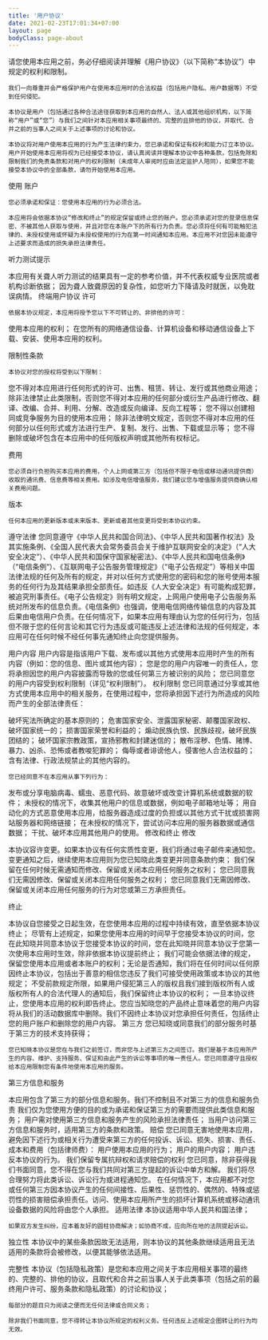 ```yaml
---
title: '用户协议'
date: 2021-02-23T17:01:34+07:00
layout: page
bodyClass: page-about
---
```

   请您使用本应用之前，务必仔细阅读并理解《用户协议》（以下简称“本协议”）中规定的权利和限制。

    我们一向尊重并会严格保护用户在使用本应用时的合法权益（包括用户隐私、用户数据等）不受到任何侵犯。

    本协议是用户（包括通过各种合法途径获取到本应用的自然人、法人或其他组织机构，以下简称“用户”或“您”）与我们之间针对本应用相关事项最终的、完整的且排他的协议，并取代、合并之前的当事人之间关于上述事项的讨论和协议。

    本协议将对用户使用本应用的行为产生法律约束力，您已承诺和保证有权利和能力订立本协议。用户开始使用本应用将视为已经接受本协议，请认真阅读并理解本协议中各种条款，包括免除和限制我们的免责条款和对用户的权利限制（未成年人审阅时应由法定监护人陪同），如果您不能接受本协议中的全部条款，请勿开始使用本应用。

使用
账户
 

    您必须承诺和保证：您使用本应用的行为必须合法。

    本应用将会依据本协议“修改和终止”的规定保留或终止您的账户。您必须承诺对您的登录信息保密、不被其他人获取与使用，并且对您在本账户下的所有行为负责。您必须将任何有可能触犯法律的、未授权使用或怀疑为未授权使用的行为在第一时间通知本应用。本应用不对您因未能遵守上述要求而造成的损失承担法律责任。

 

听力测试提示
 

本应用有关聋人听力测试的结果具有一定的参考价值，并不代表权威专业医院或者机构诊断依据；
因为聋人致聋原因的复杂性，如您听力下降请及时就医，以免耽误病情。
终端用户协议
许可
 

    依据本协议规定，本应用将授予您以下不可转让的、非排他的许可：

使用本应用的权利；
在您所有的网络通信设备、计算机设备和移动通信设备上下载、安装、使用本应用的权利。
 

限制性条款
 

    本协议对您的授权将受到以下限制：

您不得对本应用进行任何形式的许可、出售、租赁、转让、发行或其他商业用途；
除非法律禁止此类限制，否则您不得对本应用的任何部分或衍生产品进行修改、翻译、改编、合并、利用、分解、改造或反向编译、反向工程等；
您不得以创建相同或竞争服务为目的使用本应用；
除非法律明文规定，否则您不得对本应用的任何部分以任何形式或方法进行生产、复制、发行、出售、下载或显示等；
您不得删除或破坏包含在本应用中的任何版权声明或其他所有权标记。
 

费用
 

    您必须自行负担购买本应用的费用，个人上网或第三方（包括但不限于电信或移动通讯提供商）收取的通讯费、信息费等相关费用。如涉及电信增值服务，我们建议您与增值服务提供商确认相关费用问题。

 

版本
 

    任何本应用的更新版本或未来版本、更新或者其他变更将受到本协议约束。

遵守法律
    您同意遵守《中华人民共和国合同法》、《中华人民共和国著作权法》及其实施条例、《全国人民代表大会常务委员会关于维护互联网安全的决定》（“人大安全决定”）、《中华人民共和国保守国家秘密法》、《中华人民共和国电信条例》（“电信条例“）、《互联网电子公告服务管理规定》（“电子公告规定”）等相关中国法律法规的任何及所有的规定，并对以任何方式使用您的密码和您的账号使用本服务的任何行为及其结果承担全部责任。如违反《人大安全决定》有可能构成犯罪，被追究刑事责任。《电子公告规定》则有明文规定，上网用户使用电子公告服务系统对所发布的信息负责。《电信条例》也强调，使用电信网络传输信息的内容及其后果由电信用户负责。在任何情况下，如果本应用有理由认为您的任何行为，包括但不限于您的任何言论和其它行为违反或可能违反上述法律和法规的任何规定，本应用可在任何时候不经任何事先通知终止向您提供服务。

用户内容
用户内容是指该用户下载、发布或以其他方式使用本应用时产生的所有内容（例如：您的信息、图片或其他内容）；
您是您的用户内容唯一的责任人，您将承担因您的用户内容披露而导致的您或任何第三方被识别的风险；
您已同意您的用户内容受到权利限制（详见“权利限制”）。
权利限制
    您已同意通过分享或其他方式使用本应用中的相关服务，在使用过程中，您将承担因下述行为所造成的风险而产生的全部法律责任：

破坏宪法所确定的基本原则的；
危害国家安全、泄露国家秘密、颠覆国家政权、破坏国家统一的；
损害国家荣誉和利益的；
煽动民族仇恨、民族歧视，破坏民族团结的；
破坏国家宗教政策，宣扬邪教和封建迷信的；
散布淫秽、色情、赌博、暴力、凶杀、恐怖或者教唆犯罪的；
侮辱或者诽谤他人，侵害他人合法权益的；
含有法律、行政法规禁止的其他内容的。
 

    您已经同意不在本应用从事下列行为：

发布或分享电脑病毒、蠕虫、恶意代码、故意破坏或改变计算机系统或数据的软件；
未授权的情况下，收集其他用户的信息或数据，例如电子邮箱地址等；
用自动化的方式恶意使用本应用，给服务器造成过度的负担或以其他方式干扰或损害网站服务器和网络链接；
在未授权的情况下，尝试访问本应用的服务器数据或通信数据；
干扰、破坏本应用其他用户的使用。
修改和终止
修改
 

本协议容许变更。如果本协议有任何实质性变更，我们将通过电子邮件来通知您。变更通知之后，继续使用本应用则为您已知晓此类变更并同意条款约束；
我们保留在任何时候无需通知而修改、保留或关闭本应用任何服务之权利；
您已同意我们无需因修改、保留或关闭本应用任何服务之权利；
您已同意我们无需因修改、保留或关闭本应用任何服务的行为对您或第三方承担责任。
 

终止
 

本协议自您接受之日起生效，在您使用本应用的过程中持续有效，直至依据本协议终止；
尽管有上述规定，如果您使用本应用的时间早于您接受本协议的时间，您在此知晓并同意本协议于您接受本协议的时间，您在此知晓并同意本协议于您第一次使用本应用时生效，除非依据本协议提前终止；
我们可能会依据法律的规定，保留您使用本应用或者本账户的权利；无论是否通知，我们将在任何时间以任何原因终止本协议，包括出于善意的相信您违反了我们可接受使用政策或本协议的其他规定；
不受前款规定所限，如果用户侵犯第三人的版权且我们接到版权所有人或版权所有人的合法代理人的通知后，我们保留终止本协议的权利；
一旦本协议终止，您使用本应用的权利即告终止。您应当知晓您的产品终止意味着您的用户内容将从我们的活动数据库中删除。我们不因终止本协议对您承担任何责任，包括终止您的用户账户和删除您的用户内容。
第三方
您已知晓或同意我们的部分服务时基于第三方的技术支持获得；
 

    您已知晓本协议是您在与我们之前签订，而非您与上述第三方之间签订。我们是基于本应用所产生的内容、维护、支持服务、保证和由此产生的诉讼等事项的唯一责任人。您已同意遵守且授权给本应用限制您有条件地使用本应用的服务。

 

第三方信息和服务
 

本应用包含了第三方的部分信息和服务。我们不控制且不对第三方的信息和服务负责
我们仅为您使用方便的目的或为承诺和保证第三方的需要而提供此类信息和服务；
用户需对使用第三方信息和服务产生的风险承担法律责任；
当用户访问第三方信息和服务时，适用第三方的条款和政策。
赔偿
您已同意无害地使用本应用，避免因下述行为或相关行为遭受来第三方的任何投诉、诉讼、损失、损害、责任、成本和费用（包括律师费）：
用户使用本应用的行为；
用户的用户内容；
用户违反本协议的行为。
我们保留专属抗辩权和请求赔偿的权利
您已同意，除非获得我们书面同意，您不得在您与我们共同对第三方提起的诉讼中单方和解。
我们将尽合理努力将此类诉讼、诉讼行为或进程通知您。
在任何情况下，本应用都不对您或任何第三方因本协议产生的任何间接性、后果性、惩罚性的、偶然的、特殊或惩罚性的损害赔偿承担责任。访问、使用本应用所产生的损坏计算机系统或移动通讯设备数据的风险将由您个人承担。
适用法律
    本协议适用中华人民共和国法律；

    如果双方发生纠纷，应本着友好的圆柱协商解决；如协商不成，应向所在地的法院提起诉讼。

独立性
    本协议中的某些条款因故无法适用，则本协议的其他条款继续适用且无法适用的条款将会被修改，以便其能够依法适用。

完整性
    本协议（包括隐私政策）是您和本应用之间关于本应用相关事项的最终的、完整的、排他的协议，且取代和合并之前当事人关于此类事项（包括之前的最终用户许可、服务条款和隐私政策）的讨论和协议；

    每部分的题目只为阅读之便而无任何法律或合同义务；

    除非我们书面同意，您不得转让本协议所规定的权利义务。任何违反上述规定企图转让的行为均无效。